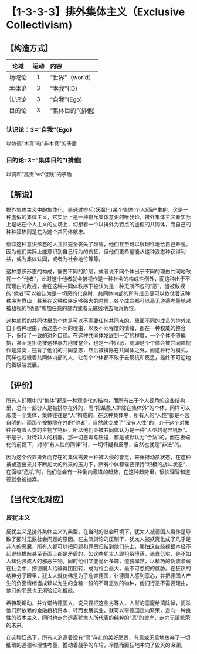 # 【1-3-3-3】排外集体主义（Exclusive Collectivism)
## 【构造方式】
| 论域 | 运动           | 内容 |
|:----:|:----------------:|:-----|
| 场域论   |1 |  “世界”（world）  |
| 本体论   |3 |  “本我”(ID)  |
| 认识论   |3 | “自我”(Ego)   |
| 目的论   |3 |  “集体目的”(排他)  |

### 认识论：3=“自我”(Ego)
以协调“本真”和“非本真”的矛盾
### 目的论: 3=“集体目的”(排他)
以调和“高贵”vs“低贱”的矛盾
## 【解说】
排外集体主义中的集体化，是通过排斥(妖魔化)某个集体(个人)而产生的，这是一种虚假的集体主义，它实际上是一种排斥集体意识的唯我论，排外集体主义者实际上是站在个人主义的立场上，幻想着一个以排外为特点的虚假的共同体，而自己的种种狂热则是在为这个共同体献忠。

信仰这种意识形态的人并非完全丧失了理智，他们甚至可以很理性地给自己开脱。因为他们实际上能意识到自己行为的疯狂，但他们更希望能从这种姿态种获得利益，或为集体认同，或者为社会地位等等。

这种意识形态的构成，需要不同的阶层，或者说不同个体出于不同的理由共同地敌视一个“他者”，此时这个他者就会被视作是一种社会的构成性例外，而这种出于不同理由的敌视，会在这种共同体秩序下被认为是一种无所不包的“恶”，当被敌视的“他者”可以被认为是一切恶的化身时，共同体内部的所有成员便可以依仗着这种秩序为靠山，甚至在这种秩序足够强大的时候，各个成员都可以毫无道德考量地对被敌视的“他者”施加任意的暴力或者无底线地去倾泻仇恨。

这种虚假的共同体里的个体是可以不需要任何共同点的，里面不同的成员的排外来自于各种理由，而这些不同的理由，以及不同程度的情绪，都在一种权威的整合下，保持了一致的对外口径。在这种共同体发展到一定的程度，一个个体不够偏执，甚至是拒绝被这样暴力地被整合，也是一种罪恶，随即这个个体会被共同体视作是异类，违背了他们的共同意志，然后被排除在共同体之外，而这种行为模式，同样也威慑着共同体内部的人，让每个个体都不敢于去反抗和反思，最终不可逆地向着极端发展。

## 【评价】
所有人们眼中的“集体”都是一种观念化的结构，而所有出于个人视角的这些结构里，总有一部分人是被排除在外的，而“把某些人排除在集体外”的个体，同样可以形成一个集体，集体往往是“人”构成的，在这种集体中，所有人的“人性”都是不言自明的，而那个被排除在外的“他者”，自然就变成了“没有人性”的，介于这个对象往往有着人类的生物学特征，所以他们会被共同体认为是一种“人型的诡异机器”。于是乎，对待非人的机器，那一切恶毒与压迫，都是被默认为“合法”的，而在极端化的前提下，对待“有人性的同伴”时，一切怀疑和反思，自然也就是“非法”的。

因为这个依靠排外而存在的集体需要一种被入侵的警觉，来保持动员状态，在这种被塑造出来并不断加大的外来的压力下，所有个体都需要保持“积极的战斗状态”，在面临“危机”时，他们总会有一种倒向激进的趋势，在这种趋势里，很快理智和道德就会被抛弃。
    

## 【当代文化对应】
### 反犹主义
反犹主义是排外集体主义的典型，在当时的社会环境下，犹太人被德国人看作是导致了那时无数社会问题的原因。在主流舆论的压制下，犹太人被妖魔化成了几乎是非人的恶魔，所有人都可以把问题和罪恶归结到他们头上，哪怕这些歧视根本经不起逻辑推敲甚至表面上都是矛盾的，如这些犹太人即粗俗堕落，愚蠢低劣，是不如人却伪装成人的邪恶生物，同时他们又能诡计多端，道貌岸然，以精巧的伪装潜藏在社会中，把德国人给骗得团团转，成为社会最大，最不可忽视的威胁。在狂热的纳粹分子眼里，犹太人就仿佛是为了危害德国，让德国人感到恶心，并把德国人产生的负面情绪当成赖以为生的食粮一般的不可思议的物种，他们行恶不需要理由，他们的邪恶也无须验证和推敲。

希特勒煽动，并许诺给德国人，说只要把这些劣等人，人型的恶魔给清除掉，扼杀他们所依赖的金融投机资本，转而发展实业，就可以带德国走向繁荣，走向一种良性的资本主义，同时也走向远离犹太人所代表的纯粹的“恶”的彼岸，走向无限繁荣的未来。

在这种狂热下，所有人追逐着没有“恶”存在的美好愿景，有意或无意地放弃了一切细琐的道德和理性考量，推动着战争的车轮，冷酷而癫狂地冲向了毁灭的深渊。
